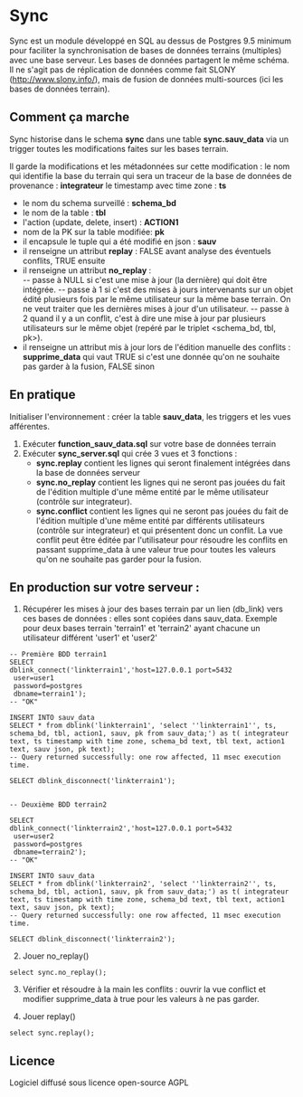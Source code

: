 # Sync

Sync est un module développé en SQL au dessus de Postgres 9.5 minimum pour faciliter la synchronisation de bases de données terrains (multiples) avec une base serveur. Les bases de données partagent le même schéma. 
Il ne s'agit pas de réplication de données comme fait SLONY (http://www.slony.info/), mais de fusion de données multi-sources (ici les bases de données terrain). 

## Comment ça marche

Sync historise dans le schema **sync** dans une table **sync.sauv_data** via un trigger toutes les modifications faites sur les bases terrain. 

Il garde la modifications et les métadonnées sur cette modification : 
le nom qui identifie la base du terrain qui sera un traceur de la base de données de provenance : **integrateur**
le timestamp avec time zone : **ts**
- le nom du schema surveillé : **schema_bd**
- le nom de la table : **tbl**
- l'action (update, delete, insert) : **ACTION1**
- nom de la PK sur la table modifiée: **pk**
- il encapsule le tuple qui a été modifié en json : **sauv**
- il renseigne un attribut **replay** : FALSE avant analyse des éventuels conflits, TRUE ensuite
- il renseigne un attribut **no_replay** :   
    -- passe à NULL si c'est une mise à jour (la dernière) qui doit être intégrée.
    -- passe à 1 si c'est des mises à jours intervenants sur un objet édité plusieurs fois par le même utilisateur sur la même base terrain. On ne veut traiter que les dernières mises à jour d'un utilisateur.
    -- passe à 2 quand il y a un conflit, c'est à dire une mise à jour par plusieurs utilisateurs sur le même objet (repéré par le triplet <schema_bd, tbl, pk>).
- il renseigne un attribut mis à jour lors de l'édition manuelle des conflits : **supprime_data** qui vaut TRUE si c'est une donnée qu'on ne souhaite pas garder à la fusion, FALSE sinon


## En pratique

Initialiser l'environnement : créer la table **sauv_data**, les triggers et les vues afférentes. 

1. Exécuter **function_sauv_data.sql** sur votre base de données terrain
2. Exécuter  **sync_server.sql** qui crée 3 vues et 3 fonctions :  
    - **sync.replay** contient les lignes qui seront finalement intégrées dans la base de données serveur
    - **sync.no_replay** contient les lignes qui ne seront pas jouées du fait de l'édition multiple d'une même entité par le même utilisateur (contrôle sur integrateur).
    - **sync.conflict** contient les lignes qui ne seront pas jouées du fait de l'édition multiple d'une même entité par différents utilisateurs (contrôle sur integrateur) et qui présentent donc un conflit. La vue conflit peut être éditée par l'utilisateur pour résoudre les conflits en passant supprime_data à une valeur true pour toutes les valeurs qu'on ne souhaite pas garder pour la fusion. 

## En production sur votre serveur : 

1. Récupérer les mises à jour des bases terrain par un lien (db_link) vers ces bases de données : elles sont copiées dans sauv_data.
Exemple pour deux bases terrain 'terrain1' et 'terrain2' ayant chacune un utilisateur différent 'user1' et 'user2'
``` 
-- Première BDD terrain1
SELECT
dblink_connect('linkterrain1','host=127.0.0.1 port=5432
 user=user1
 password=postgres
 dbname=terrain1');
-- "OK"

INSERT INTO sauv_data 
SELECT * from dblink('linkterrain1', 'select ''linkterrain1'', ts, schema_bd, tbl, action1, sauv, pk from sauv_data;') as t( integrateur text, ts timestamp with time zone, schema_bd text, tbl text, action1 text, sauv json, pk text);
-- Query returned successfully: one row affected, 11 msec execution time.

SELECT dblink_disconnect('linkterrain1');


-- Deuxième BDD terrain2

SELECT
dblink_connect('linkterrain2','host=127.0.0.1 port=5432
 user=user2
 password=postgres
 dbname=terrain2');
-- "OK"

INSERT INTO sauv_data 
SELECT * from dblink('linkterrain2', 'select ''linkterrain2'', ts, schema_bd, tbl, action1, sauv, pk from sauv_data;') as t( integrateur text, ts timestamp with time zone, schema_bd text, tbl text, action1 text, sauv json, pk text);
-- Query returned successfully: one row affected, 11 msec execution time.

SELECT dblink_disconnect('linkterrain2');

```

2. Jouer no_replay() 
``` 
select sync.no_replay();
```

3. Vérifier et résoudre à la main les conflits : ouvrir la vue conflict et modifier supprime_data à true pour les valeurs à ne pas garder.

4. Jouer replay()
``` 
select sync.replay();
```



## Licence

Logiciel diffusé sous licence open-source AGPL



